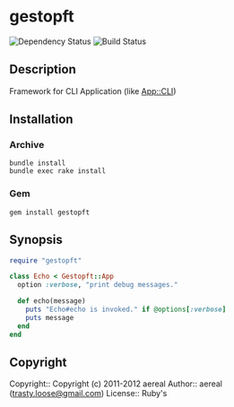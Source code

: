 # gestopft

![Dependency Status](https://gemnasium.com/aereal/gestopft.png)
![Build Status](https://secure.travis-ci.org/aereal/gestopft.png)

## Description

Framework for CLI Application (like [App::CLI](http://search.cpan.org/dist/App-CLI/))


## Installation

### Archive

```
bundle install
bundle exec rake install
```

### Gem

```
gem install gestopft
```


## Synopsis

``` ruby
require "gestopft"

class Echo < Gestopft::App
  option :verbose, "print debug messages."

  def echo(message)
    puts "Echo#echo is invoked." if @options[:verbose]
    puts message
  end
end
```


## Copyright

Copyright:: Copyright (c) 2011-2012 aereal
Author::    aereal (trasty.loose@gmail.com)
License::   Ruby's

